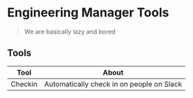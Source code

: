 # Engineering Manager Tools

> We are basically lazy and bored

## Tools

| Tool    | About                                     |
| ------- | ----------------------------------------- |
| Checkin | Automatically check in on people on Slack |

